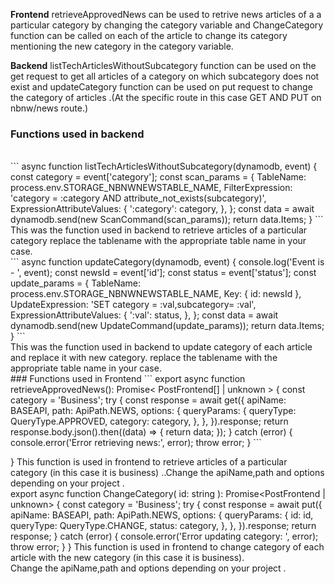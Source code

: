 **Frontend** retrieveApprovedNews can be used to retrive news articles of a a particular category by changing the category variable and ChangeCategory function can be called  on each of the article to change its category mentioning the new category in the category variable.<br />

**Backend**  listTechArticlesWithoutSubcategory function can be used on the get request to get all articles of a category on which subcategory does not exist and updateCategory function can be used on put request to change the category of articles .(At the specific route in this case GET AND PUT on nbnw/news route.) <br />

### Functions used in backend

<br />
```
    async function listTechArticlesWithoutSubcategory(dynamodb, event) {
   const category = event['category'];
   const scan_params = {
    TableName: process.env.STORAGE_NBNWNEWSTABLE_NAME,
    FilterExpression:
      'category = :category AND attribute_not_exists(subcategory)',
    ExpressionAttributeValues: {
      ':category': category,
    },
  };
   const data = await dynamodb.send(new ScanCommand(scan_params));
   return data.Items;
  }
```
<br />
This was the function used in backend to retrieve articles of a particular category  replace the tablename with the appropriate table name in your case.
<br />
```
    async function updateCategory(dynamodb, event) {
   console.log('Event is - ', event);
   const newsId = event['id'];
   const status = event['status'];
   const update_params = {
    TableName: process.env.STORAGE_NBNWNEWSTABLE_NAME,
    Key: { id: newsId },
    UpdateExpression: 'SET category = :val,subcategory= :val',
    ExpressionAttributeValues: {
      ':val': status,
    },
   };
   const data = await dynamodb.send(new UpdateCommand(update_params));
   return data.Items;
   }
```
<br />
This was the function used in backend to update category of each article and replace it with new category. replace the tablename with the appropriate table name in your case.
<br />
### Functions used in Frontend
```
  export async function retrieveApprovedNews(): Promise<
  PostFrontend[] | unknown
  > {
  const category = 'Business';
  try {
    const response = await get({
      apiName: BASEAPI,
      path: ApiPath.NEWS,
      options: {
        queryParams: {
          queryType: QueryType.APPROVED,
          category: category,
        },
      },
    }).response;
    return response.body.json().then((data) => {
      return data;
    });
  } catch (error) {
    console.error('Error retrieving news:', error);
    throw error;
  }
```

}
This function is used in frontend to retrieve articles of a particular category (in this case it is business) ..Change the apiName,path and options depending on your project .
<br />
export async function ChangeCategory(
id: string
): Promise<PostFrontend | unknown> {
const category = 'Business';
try {
const response = await put({
apiName: BASEAPI,
path: ApiPath.NEWS,
options: {
queryParams: {
id: id,
queryType: QueryType.CHANGE,
status: category,
},
},
}).response;
return response;
} catch (error) {
console.error('Error updating category: ', error);
throw error;
}
}
This function is used in frontend to change category of each article with the new category (in this case it is business).
<br />Change the apiName,path and options depending on your project .

